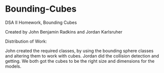 # Bounding-Cubes
DSA II Homework, Bounding Cubes

Created by John Benjamin Radkins and Jordan Karlsruher


Distribution of Work:

John created the required classes, by using the bounding sphere classes and altering them to work with cubes.
Jordan did the collision detection and getting.
We both got the cubes to be the right size and dimensions for the models. 

